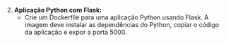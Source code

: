 2. **Aplicação Python com Flask:**
   - Crie um Dockerfile para uma aplicação Python usando Flask. A imagem deve instalar as dependências do Python, copiar o código da aplicação e expor a porta 5000.